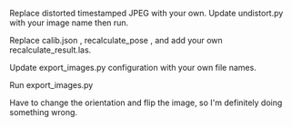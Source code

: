 Replace distorted timestamped JPEG with your own. Update undistort.py with your image name then run. 

Replace calib.json , recalculate_pose , and add your own recalculate_result.las.

Update export_images.py configuration with your own file names.

Run export_images.py

Have to change the orientation and flip the image, so I'm definitely doing something wrong.


